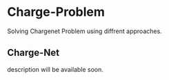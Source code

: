 # Charge-Problem

Solving Chargenet Problem using diffrent approaches.

## Charge-Net

description will be available soon.
